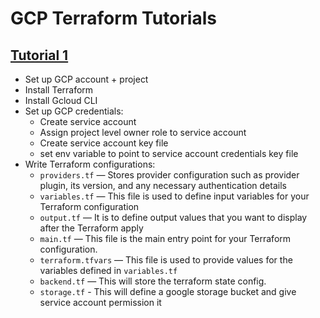 # GCP Terraform Tutorials

## [Tutorial 1](https://medium.com/google-cloud/getting-started-with-terraform-on-google-cloud-v1-0-67d2ec912641)
- Set up GCP account + project
- Install Terraform
- Install Gcloud CLI
- Set up GCP credentials:
   - Create service account
   - Assign project level owner role to service account
   - Create service account key file
   - set env variable to point to service account credentials key file
- Write Terraform configurations:
   - `providers.tf` — Stores provider configuration such as provider plugin, its version, and any necessary authentication details
   - `variables.tf` — This file is used to define input variables for your Terraform configuration
   - `output.tf` — It is to define output values that you want to display after the Terraform apply
   - `main.tf` — This file is the main entry point for your Terraform configuration.
   - `terraform.tfvars` — This file is used to provide values for the variables defined in `variables.tf`
   - `backend.tf` — This will store the terraform state config.
   - `storage.tf` - This will define a google storage bucket and give service account permission it

   